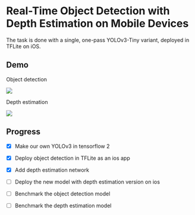 # Real-Time Object Detection with Depth Estimation on Mobile Devices
The task is done with a single, one-pass YOLOv3-Tiny variant, deployed in TFLite on iOS.

## Demo
Object detection

![](https://i.imgur.com/ckjno9n.png)

Depth estimation

![](https://i.imgur.com/aCy3IDy.png)



## Progress
- [x] Make our own YOLOv3 in tensorflow 2
- [x] Deploy object detection in TFLite as an ios app
- [x] Add depth estimation network
- [ ] Deploy the new model with depth estimation version on ios
- [ ] Benchmark the object detection model
- [ ] Benchmark the depth estimation model

